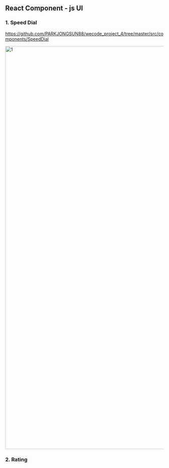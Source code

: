 ## React Component - js UI



### 1. Speed Dial

https://github.com/PARKJONGSUN88/wecode_project_4/tree/master/src/components/SpeedDial

<img width="1280" alt="1" src="https://user-images.githubusercontent.com/50945715/86708978-6f945780-c054-11ea-8deb-9753c48a132c.gif">



### 2. Rating
